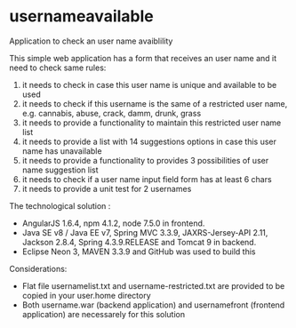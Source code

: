 # usernameavailable
Application to check an user name avaiblility

This simple web application has a form that receives an user name and it need to check same rules:
1) it needs to check in case this user name is unique and available to be used
2) it needs to check if this username is the same of a restricted user name, e.g. cannabis, abuse, crack, damm, drunk, grass  
3) it needs to provide a functionality to maintain this restricted user name list
4) it needs to provide a list with 14 suggestions options in case this user name has unavailable
5) it needs to provide a functionality to provides 3 possibilities of user name suggestion list
6) it needs to check if a user name input field form has at least 6 chars
7) it needs to provide a unit test for 2 usernames

The technological solution : 
- AngularJS 1.6.4, npm 4.1.2, node 7.5.0 in frontend. 
- Java SE v8 / Java EE v7, Spring MVC 3.3.9, JAXRS-Jersey-API 2.11, Jackson 2.8.4, Spring 4.3.9.RELEASE and Tomcat 9 in backend. 
- Eclipse Neon 3, MAVEN 3.3.9 and GitHub was used to build this 

Considerations:
- Flat file usernamelist.txt and username-restricted.txt are provided to be copied in your user.home directory
- Both username.war (backend application) and usernamefront (frontend application) are necessarely for this solution

